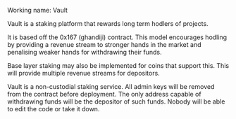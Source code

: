 Working name: Vault

Vault is a staking platform that rewards long term hodlers of projects. 

It is based off the 0x167 (ghandiji) contract. This model encourages hodling by providing a revenue stream to stronger hands in the market and penalising weaker hands for withdrawing their funds. 

Base layer staking may also be implemented for coins that support this. This will provide multiple revenue streams for depositors. 

Vault is a non-custodial staking service. All admin keys will be removed from the contract before deployment. The only address capable of withdrawing funds will be the depositor of such funds. Nobody will be able to edit the code or take it down.
